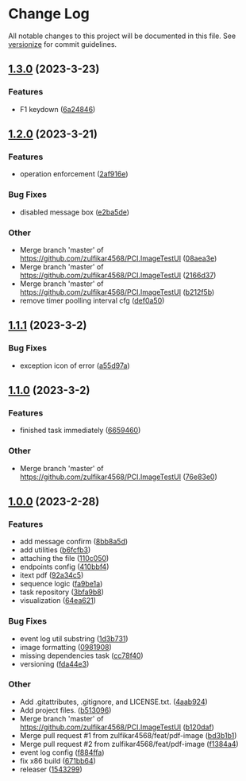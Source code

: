 # Change Log

All notable changes to this project will be documented in this file. See [versionize](https://github.com/versionize/versionize) for commit guidelines.

<a name="1.3.0"></a>
## [1.3.0](https://www.github.com/zulfikar4568/PCI.ImageTestUI/releases/tag/v1.3.0) (2023-3-23)

### Features

* F1 keydown ([6a24846](https://www.github.com/zulfikar4568/PCI.ImageTestUI/commit/6a24846a2cdacae90e1d0064bfd452551d39fc0a))

<a name="1.2.0"></a>
## [1.2.0](https://www.github.com/zulfikar4568/PCI.ImageTestUI/releases/tag/v1.2.0) (2023-3-21)

### Features

* operation enforcement ([2af916e](https://www.github.com/zulfikar4568/PCI.ImageTestUI/commit/2af916e80fdbf5e537060d913d54cda8da41c06f))

### Bug Fixes

* disabled message box ([e2ba5de](https://www.github.com/zulfikar4568/PCI.ImageTestUI/commit/e2ba5deedb11948c90ac45266e95a4ca7d8f77c0))

### Other

* Merge branch 'master' of https://github.com/zulfikar4568/PCI.ImageTestUI ([08aea3e](https://www.github.com/zulfikar4568/PCI.ImageTestUI/commit/08aea3eec477f8fdc4855f51afd9c3e78435b426))
* Merge branch 'master' of https://github.com/zulfikar4568/PCI.ImageTestUI ([2166d37](https://www.github.com/zulfikar4568/PCI.ImageTestUI/commit/2166d3753920aad3faf8e7be6bc94992bafb5a6e))
* Merge branch 'master' of https://github.com/zulfikar4568/PCI.ImageTestUI ([b212f5b](https://www.github.com/zulfikar4568/PCI.ImageTestUI/commit/b212f5b3d45cd63945f832bd61daf1d1f4237aa8))
* remove timer poolling interval cfg ([def0a50](https://www.github.com/zulfikar4568/PCI.ImageTestUI/commit/def0a50daf85d99815be46d5c0c866ec0c530ff5))

<a name="1.1.1"></a>
## [1.1.1](https://www.github.com/zulfikar4568/PCI.ImageTestUI/releases/tag/v1.1.1) (2023-3-2)

### Bug Fixes

* exception icon of error ([a55d97a](https://www.github.com/zulfikar4568/PCI.ImageTestUI/commit/a55d97a6bb57f25c4de932e6775bfcd40bc8aeb7))

<a name="1.1.0"></a>
## [1.1.0](https://www.github.com/zulfikar4568/PCI.ImageTestUI/releases/tag/v1.1.0) (2023-3-2)

### Features

* finished task immediately ([6659460](https://www.github.com/zulfikar4568/PCI.ImageTestUI/commit/6659460d60a7668d021ce3a3a4f10a68ee00ef45))

### Other

* Merge branch 'master' of https://github.com/zulfikar4568/PCI.ImageTestUI ([76e83e0](https://www.github.com/zulfikar4568/PCI.ImageTestUI/commit/76e83e0213fa50cace42d9e1cc75a396790f02bb))

<a name="1.0.0"></a>
## [1.0.0](https://www.github.com/zulfikar4568/PCI.ImageTestUI/releases/tag/v1.0.0) (2023-2-28)

### Features

* add message confirm ([8bb8a5d](https://www.github.com/zulfikar4568/PCI.ImageTestUI/commit/8bb8a5dd915bad6f8605de8153322073f1980ccc))
* add utilities ([b6fcfb3](https://www.github.com/zulfikar4568/PCI.ImageTestUI/commit/b6fcfb39865a61d617a49519946cb432c8045bc6))
* attaching the file ([110c050](https://www.github.com/zulfikar4568/PCI.ImageTestUI/commit/110c05019f4167c6e10f3279fe06ba5f082048c0))
* endpoints config ([410bbf4](https://www.github.com/zulfikar4568/PCI.ImageTestUI/commit/410bbf4e11fd8e4fb19840c6e2e761f378c11532))
* itext pdf ([92a34c5](https://www.github.com/zulfikar4568/PCI.ImageTestUI/commit/92a34c5d4d933ee6bd8e2372b4711ffd2f811dca))
* sequence logic ([fa9be1a](https://www.github.com/zulfikar4568/PCI.ImageTestUI/commit/fa9be1a31dd7eb067e094393e388e6197751e45d))
* task repository ([3bfa9b8](https://www.github.com/zulfikar4568/PCI.ImageTestUI/commit/3bfa9b82b4e59e29362f29a16995115293ed95a5))
* visualization ([64ea621](https://www.github.com/zulfikar4568/PCI.ImageTestUI/commit/64ea6219301deefd5e9a6f8146c1573296185748))

### Bug Fixes

* event log util substring ([1d3b731](https://www.github.com/zulfikar4568/PCI.ImageTestUI/commit/1d3b73177728a91965fdacae1cbe17f9e0d8d022))
* image formatting ([0981908](https://www.github.com/zulfikar4568/PCI.ImageTestUI/commit/0981908c1e2abe8e2969840a71a1801a856bd69d))
* missing dependencies task ([cc78f40](https://www.github.com/zulfikar4568/PCI.ImageTestUI/commit/cc78f40bde96d4943c9c882ff79889782da35cd5))
* versioning ([fda44e3](https://www.github.com/zulfikar4568/PCI.ImageTestUI/commit/fda44e3c2e069cd6bffa743409c2b1536a8300d0))

### Other

* Add .gitattributes, .gitignore, and LICENSE.txt. ([4aab924](https://www.github.com/zulfikar4568/PCI.ImageTestUI/commit/4aab924503e460f13f6f8cc691cfec1645e8a524))
* Add project files. ([b513096](https://www.github.com/zulfikar4568/PCI.ImageTestUI/commit/b51309635676a21c1a3ba51a5244fd55263d2937))
* Merge branch 'master' of https://github.com/zulfikar4568/PCI.ImageTestUI ([b120daf](https://www.github.com/zulfikar4568/PCI.ImageTestUI/commit/b120daf139e965ee734f2e5464f65aee0f1a0e79))
* Merge pull request #1 from zulfikar4568/feat/pdf-image ([bd3b1b1](https://www.github.com/zulfikar4568/PCI.ImageTestUI/commit/bd3b1b10657135a2789c0cc49c555620f7454e98))
* Merge pull request #2 from zulfikar4568/feat/pdf-image ([f1384a4](https://www.github.com/zulfikar4568/PCI.ImageTestUI/commit/f1384a4efc614a44eb6f056576ee340fb685c9d6))
* event log config ([f884ffa](https://www.github.com/zulfikar4568/PCI.ImageTestUI/commit/f884ffa92bb02f3a7c5bb3cdbda933ed103d45c9))
* fix x86 build ([671bb64](https://www.github.com/zulfikar4568/PCI.ImageTestUI/commit/671bb64ce939d0de92837ac963094c52d1f02613))
* releaser ([1543299](https://www.github.com/zulfikar4568/PCI.ImageTestUI/commit/15432992df30107861f2fd268c91ed90945f48c3))

